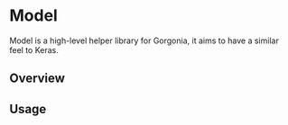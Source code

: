 # Model

Model is a high-level helper library for Gorgonia, it aims to have a similar feel to Keras.

## Overview

## Usage
